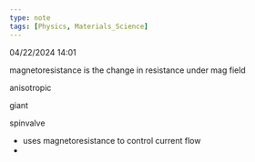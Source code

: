 ```yaml
---
type: note
tags: [Physics, Materials_Science]
---
```

04/22/2024 14:01

  

magnetoresistance is the change in resistance under mag field



anisotropic


giant


spinvalve
- uses magnetoresistance to control current flow
- 